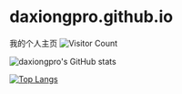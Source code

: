 # daxiongpro.github.io
我的个人主页
![Visitor Count](https://profile-counter.glitch.me/Christmas/count.svg)

![daxiongpro's GitHub stats](https://github-readme-stats.vercel.app/api?username=daxiongpro&show_icons=true&theme=radical)

[![Top Langs](https://github-readme-stats.vercel.app/api/top-langs/?username=daxiongpro&layout=compact)](https://github.com/daxiongpro/github-readme-stats)
